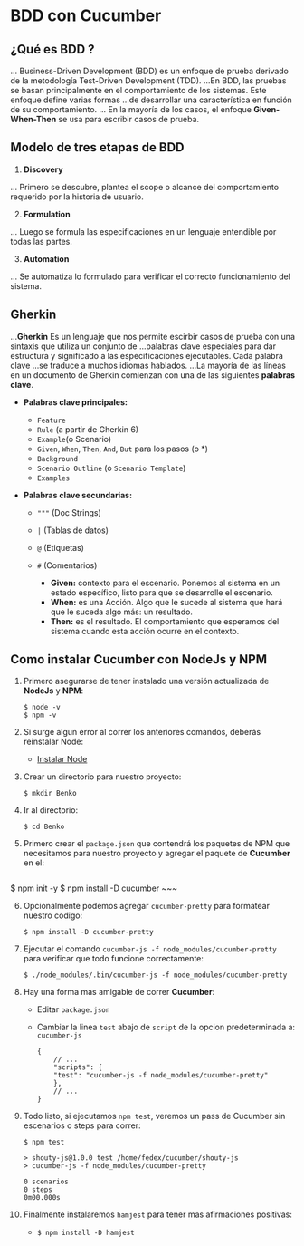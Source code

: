 # BDD con Cucumber

## ¿Qué es BDD ?

... Business-Driven Development (BDD) es un enfoque de prueba derivado de la metodología Test-Driven Development (TDD).
...En BDD, las pruebas se basan principalmente en el comportamiento de los sistemas. Este enfoque define varias formas
...de desarrollar una característica en función de su comportamiento.
... En la mayoría de los casos, el enfoque **Given-When-Then** se usa para escribir casos de prueba.

## Modelo de tres etapas de BDD

1. **Discovery**

... Primero se descubre, plantea el scope o alcance del comportamiento requerido por la historia de usuario.

2. **Formulation**

... Luego se formula las especificaciones en un lenguaje entendible por todas las partes.
        
3. **Automation**

... Se automatiza lo formulado para verificar el correcto funcionamiento del sistema.

## Gherkin

...**Gherkin** Es un lenguaje que nos permite escirbir casos de prueba con una sintaxis que utiliza un conjunto de 
...palabras clave especiales para dar estructura y significado a las especificaciones ejecutables. Cada palabra clave
...se traduce a muchos idiomas hablados.
...La mayoría de las líneas en un documento de Gherkin comienzan con una de las siguientes **palabras clave**.

- **Palabras clave principales:**

    * `Feature`
    * `Rule` (a partir de Gherkin 6)
    * `Example`(o Scenario)
    * `Given`, `When`, `Then`, `And`, `But` para los pasos (o *)
    * `Background`
    * `Scenario Outline` (o `Scenario Template`)
    * `Examples`
        
- **Palabras clave secundarias:**

    * `"""` (Doc Strings)
    * `|` (Tablas de datos)
    * `@` (Etiquetas)
    * `#` (Comentarios)

        - **Given:** contexto para el escenario. Ponemos al sistema en un estado específico, listo para que se desarrolle el escenario.
        - **When:** es una Acción. Algo que le sucede al sistema que hará que le suceda algo más: un resultado.
        - **Then:** es el resultado. El comportamiento que esperamos del sistema cuando esta acción ocurre en el contexto.

## Como instalar Cucumber con NodeJs y NPM

1. Primero asegurarse de tener instalado una versión actualizada de **NodeJs** y **NPM**:

    ~~~
   $ node -v
   $ npm -v 
    ~~~

2. Si surge algun error al correr los anteriores comandos, deberás reinstalar Node:

    - [Instalar Node](https://nodejs.org/en/download/)

3. Crear un directorio para nuestro proyecto:

    `$ mkdir Benko`

4. Ir al directorio:

    `$ cd Benko`

5. Primero crear el `package.json` que contendrá los paquetes de NPM que necesitamos para nuestro proyecto y agregar el paquete de **Cucumber** en el:

    ~~~
  $ npm init -y
  $ npm install -D cucumber
    ~~~

6. Opcionalmente podemos agregar `cucumber-pretty` para formatear nuestro codigo:

    `$ npm install -D cucumber-pretty`

7. Ejecutar el comando `cucumber-js -f node_modules/cucumber-pretty` para verificar que todo funcione correctamente:

    `$ ./node_modules/.bin/cucumber-js -f node_modules/cucumber-pretty`

8. Hay una forma mas amigable de correr **Cucumber**:

      - Editar `package.json`
      - Cambiar la linea `test` abajo de `script` de la opcion predeterminada a: `cucumber-js`

        ~~~
        {
            // ...
            "scripts": {
            "test": "cucumber-js -f node_modules/cucumber-pretty"
            },
            // ...
        }
        ~~~

9. Todo listo, si ejecutamos `npm test`, veremos un pass de Cucumber sin escenarios o steps para correr:

    ~~~
   $ npm test

   > shouty-js@1.0.0 test /home/fedex/cucumber/shouty-js
   > cucumber-js -f node_modules/cucumber-pretty

   0 scenarios
   0 steps
   0m00.000s
    ~~~

10. Finalmente instalaremos `hamjest` para tener mas afirmaciones positivas:
    
    - `$ npm install -D hamjest`